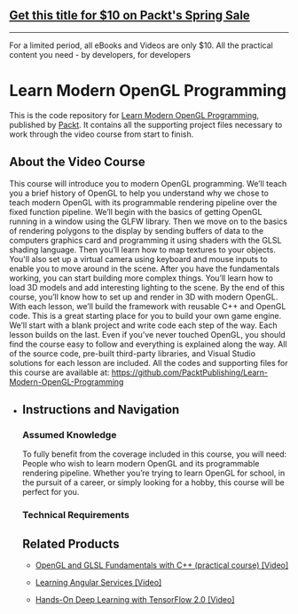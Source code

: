 ## [Get this title for $10 on Packt's Spring Sale](https://www.packt.com/V14678?utm_source=github&utm_medium=packt-github-repo&utm_campaign=spring_10_dollar_2022)
-----
For a limited period, all eBooks and Videos are only $10. All the practical content you need \- by developers, for developers

# Learn Modern OpenGL Programming
This is the code repository for [Learn Modern OpenGL Programming](https://www.packtpub.com/application-development/hands-deep-learning-tensorflow-20-video?utm_source=github&utm_medium=repository&utm_campaign=9781789951707), published by [Packt](https://www.packtpub.com/?utm_source=github). It contains all the supporting project files necessary to work through the video course from start to finish.
## About the Video Course
This course will introduce you to modern OpenGL programming. We’ll teach you a brief history of OpenGL to help you understand why we chose to teach modern OpenGL with its programmable rendering pipeline over the fixed function pipeline.
We’ll begin with the basics of getting OpenGL running in a window using the GLFW library. Then we move on to the basics of rendering polygons to the display by sending buffers of data to the computers graphics card and programming it using shaders with the GLSL shading language. Then you’ll learn how to map textures to your objects. You'll also set up a virtual camera using keyboard and mouse inputs to enable you to move around in the scene.
After you have the fundamentals working, you can start building more complex things. You’ll learn how to load 3D models and add interesting lighting to the scene. By the end of this course, you’ll know how to set up and render in 3D with modern OpenGL. With each lesson, we’ll build the framework with reusable C++ and OpenGL code. This is a great starting place for you to build your own game engine. 
We’ll start with a blank project and write code each step of the way. Each lesson builds on the last. Even if you’ve never touched OpenGL, you should find the course easy to follow and everything is explained along the way. All of the source code, pre-built third-party libraries, and Visual Studio solutions for each lesson are included.
All the codes and supporting files for this course are available at: https://github.com/PacktPublishing/Learn-Modern-OpenGL-Programming


<DIV class=book-info-will-learn-text>
<UL>
<LI>

## Instructions and Navigation
### Assumed Knowledge
To fully benefit from the coverage included in this course, you will need:<br/>
People who wish to learn modern OpenGL and its programmable rendering pipeline. Whether you’re trying to learn OpenGL for school, in the pursuit of a career, or simply looking for a hobby, this course will be perfect for you.
### Technical Requirements
   

## Related Products
* [OpenGL and GLSL Fundamentals with C++ (practical course) [Video]](https://www.packtpub.com/application-development/hands-deep-learning-tensorflow-20-video?utm_source=github&utm_medium=repository&utm_campaign=9781789951707)

* [Learning Angular Services [Video]](https://www.packtpub.com/application-development/hands-deep-learning-tensorflow-20-video?utm_source=github&utm_medium=repository&utm_campaign=9781789951707)

* [Hands-On Deep Learning with TensorFlow 2.0 [Video]](https://www.packtpub.com/application-development/hands-deep-learning-tensorflow-20-video?utm_source=github&utm_medium=repository&utm_campaign=9781789951707)

